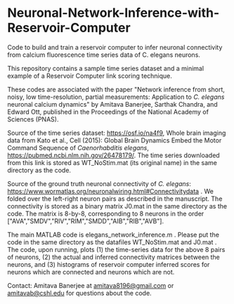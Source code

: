 # Neuronal-Network-Inference-with-Reservoir-Computer
Code to build and train a reservoir computer to infer neuronal connectivity from calcium fluorescence time series data of C. elegans neurons.

This repository contains a sample time series dataset and a minimal example of a Reservoir Computer link scoring technique.

These codes are associated with the paper "Network inference from short, noisy, low time-resolution, partial measurements: Application to *C. elegans* neuronal calcium dynamics" by Amitava Banerjee, Sarthak Chandra, and Edward Ott, published in the Proceedings of the National Academy of Sciences (PNAS).

Source of the time series dataset: https://osf.io/na4f9, Whole brain imaging data from Kato et al., Cell (2015): Global Brain Dynamics Embed the Motor Command Sequence of *Caenorhabditis elegans*, https://pubmed.ncbi.nlm.nih.gov/26478179/. The time series downloaded from this link is stored as WT_NoStim.mat (its original name) in the same directory as the code.

Source of the ground truth neuronal connectivity of *C. elegans*: https://www.wormatlas.org/neuronalwiring.html#Connectivitydata . We folded over the left-right neuron pairs as described in the manuscript. The connectivity is stored as a binary matrix J0.mat in the same directory as the code. The matrix is 8-by-8, corresponding to 8 neurons in the order ["AVA","SMDV","RIV","RIM","SMDD","AIB","RIB","AVB"].

The main MATLAB code is elegans_network_inference.m . Please put the code in the same directory as the datafiles WT_NoStim.mat and J0.mat . The code, upon running, plots (1) the time-series data for the above 8 pairs of neurons, (2) the actual and inferred connectivity matrices between the neurons, and (3) histograms of reservoir computer inferred scores for neurons which are connected and neurons which are not.

Contact: Amitava Banerjee at amitava8196@gmail.com or amitavab@cshl.edu for questions about the code.
